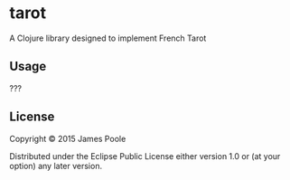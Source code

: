 # tarot

A Clojure library designed to implement French Tarot

## Usage

???

## License

Copyright © 2015 James Poole

Distributed under the Eclipse Public License either version 1.0 or (at
your option) any later version.
